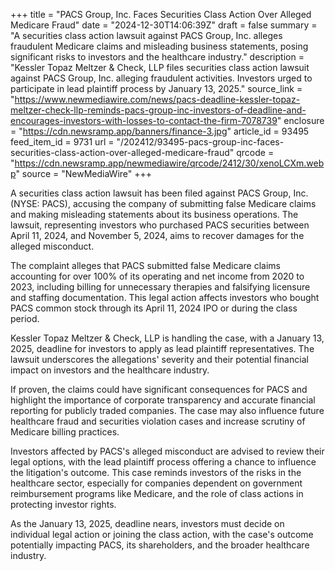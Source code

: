 +++
title = "PACS Group, Inc. Faces Securities Class Action Over Alleged Medicare Fraud"
date = "2024-12-30T14:06:39Z"
draft = false
summary = "A securities class action lawsuit against PACS Group, Inc. alleges fraudulent Medicare claims and misleading business statements, posing significant risks to investors and the healthcare industry."
description = "Kessler Topaz Meltzer & Check, LLP files securities class action lawsuit against PACS Group, Inc. alleging fraudulent activities. Investors urged to participate in lead plaintiff process by January 13, 2025."
source_link = "https://www.newmediawire.com/news/pacs-deadline-kessler-topaz-meltzer-check-llp-reminds-pacs-group-inc-investors-of-deadline-and-encourages-investors-with-losses-to-contact-the-firm-7078739"
enclosure = "https://cdn.newsramp.app/banners/finance-3.jpg"
article_id = 93495
feed_item_id = 9731
url = "/202412/93495-pacs-group-inc-faces-securities-class-action-over-alleged-medicare-fraud"
qrcode = "https://cdn.newsramp.app/newmediawire/qrcode/2412/30/xenoLCXm.webp"
source = "NewMediaWire"
+++

<p>A securities class action lawsuit has been filed against PACS Group, Inc. (NYSE: PACS), accusing the company of submitting false Medicare claims and making misleading statements about its business operations. The lawsuit, representing investors who purchased PACS securities between April 11, 2024, and November 5, 2024, aims to recover damages for the alleged misconduct.</p><p>The complaint alleges that PACS submitted false Medicare claims accounting for over 100% of its operating and net income from 2020 to 2023, including billing for unnecessary therapies and falsifying licensure and staffing documentation. This legal action affects investors who bought PACS common stock through its April 11, 2024 IPO or during the class period.</p><p>Kessler Topaz Meltzer & Check, LLP is handling the case, with a January 13, 2025, deadline for investors to apply as lead plaintiff representatives. The lawsuit underscores the allegations' severity and their potential financial impact on investors and the healthcare industry.</p><p>If proven, the claims could have significant consequences for PACS and highlight the importance of corporate transparency and accurate financial reporting for publicly traded companies. The case may also influence future healthcare fraud and securities violation cases and increase scrutiny of Medicare billing practices.</p><p>Investors affected by PACS's alleged misconduct are advised to review their legal options, with the lead plaintiff process offering a chance to influence the litigation's outcome. This case reminds investors of the risks in the healthcare sector, especially for companies dependent on government reimbursement programs like Medicare, and the role of class actions in protecting investor rights.</p><p>As the January 13, 2025, deadline nears, investors must decide on individual legal action or joining the class action, with the case's outcome potentially impacting PACS, its shareholders, and the broader healthcare industry.</p>